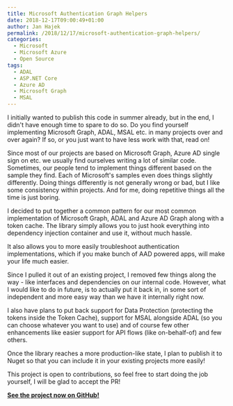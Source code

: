 ```yaml
---
title: Microsoft Authentication Graph Helpers
date: 2018-12-17T09:00:49+01:00
author: Jan Hajek
permalink: /2018/12/17/microsoft-authentication-graph-helpers/
categories:
  - Microsoft
  - Microsoft Azure
  - Open Source
tags:
  - ADAL
  - ASP.NET Core
  - Azure AD
  - Microsoft Graph
  - MSAL
---
```


<p>I initially wanted to publish this code in summer already, but in the end, I didn't have enough time to spare to do so. Do you find yourself implementing Microsoft Graph, ADAL, MSAL etc. in many projects over and over again? If so, or you just want to have less work with that, read on!</p>



<!--more-->



<p>Since most of our projects are based on Microsoft Graph, Azure AD single sign on etc. we usually find ourselves writing a lot of similar code. Sometimes, our people tend to implement things different based on the sample they find. Each of Microsoft's samples even does things slightly differently. Doing things differently is not generally wrong or bad, but I like some consistency within projects. And for me, doing repetitive things all the time is just boring.</p>



<p>I decided to put together a common pattern for our most common implementation of Microsoft Graph, ADAL and Azure AD Graph along with a token cache. The library simply allows you to just hook everything into dependency injection container and use it, without much hassle.</p>



<p>It also allows you to more easily troubleshoot authentication implementations, which if you make bunch of AAD powered apps, will make your life much easier.</p>



<p>Since I pulled it out of an existing project, I removed few things along the way - like interfaces and dependencies on our internal code. However, what I would like to do in future, is to actually put it back in, in some sort of independent and more easy way than we have it internally right now.</p>



<p>I also have plans to put back support for Data Protection (protecting the tokens inside the Token Cache), support for MSAL alongside ADAL (so you can choose whatever you want to use) and of course few other enhancements like easier support for API flows (like on-behalf-of) and few others.</p>



<p>Once the library reaches a more production-like state, I plan to publish it to Nuget so that you can include it in your existing projects more easily!</p>



<p>This project is open to contributions, so feel free to start doing the job yourself, I will be glad to accept the PR!</p>



<p><strong><a href="https://github.com/TheNetworg/microsoft-authentication-graph-helpers">See the project now on GitHub!</a></strong></p>
